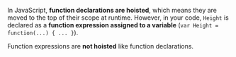 In JavaScript, **function declarations are hoisted**, which means they are moved to the top of their scope at runtime. However, in your code, `Height` is declared as a **function expression assigned to a variable** (`var Height = function(...) { ... }`).

Function expressions are **not hoisted** like function declarations.